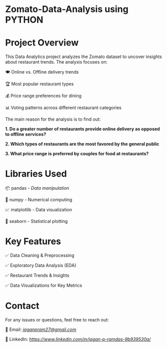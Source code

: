 # Zomato-Data-Analysis using PYTHON

# Project Overview

This Data Analytics project analyzes the Zomato dataset to uncover insights about restaurant trends. The analysis focuses on:

🍽️ Online vs. Offline delivery trends

🏆 Most popular restaurant types

💰 Price range preferences for dining

📊 Voting patterns across different restaurant categories

The main reason for the analysis is to find out:

**1. Do a greater number of restaurants provide online delivery as opposed to offline services?**

**2. Which types of restaurants are the most favored by the general public**

**3. What price range is preferred by couples for food at restaurants?**

# Libraries Used

📦 pandas - *Data manipulation*

🔢 numpy - Numerical computing

📈 matplotlib - Data visualization

🎨 seaborn - Statistical plotting

 # Key Features

✅ Data Cleaning & Preprocessing

✅ Exploratory Data Analysis (EDA)

✅ Restaurant Trends & Insights

✅ Data Visualizations for Key Metrics

# Contact

For any issues or questions, feel free to reach out:

📧 Email: *jaganpram27@gmail.com*

🔗 LinkedIn: *https://www.linkedin.com/in/jagan-p-ramdas-9b939530a/*


